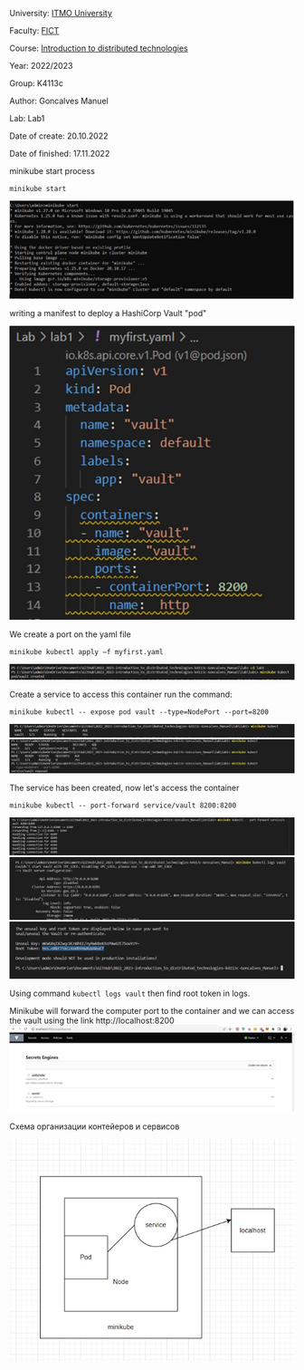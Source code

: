 University: [ITMO University](https://itmo.ru/ru/)

Faculty: [FICT](https://fict.itmo.ru)

Course: [Introduction to distributed technologies](https://github.com/itmo-ict-faculty/introduction-to-distributed-technologies)

Year: 2022/2023

Group: K4113c

Author: Goncalves Manuel

Lab: Lab1

Date of create: 20.10.2022

Date of finished: 17.11.2022

minikube start process
```
minikube start
```

![Image text](photo_2022-1.jpg)

writing a manifest to deploy a HashiCorp Vault "pod"

![Image text](photo_2022-2.jpg)

We create a port on the yaml file
```
minikube kubectl apply –f myfirst.yaml
```

![Image text](photo_2022-3.jpg)

Create a service to access this container
run the command: 
```
minikube kubectl -- expose pod vault --type=NodePort --port=8200
```
![Image text](image_2022-4.png)
![Image text](photo_2022-5.jpg)

The service has been created, now let's access the container
```
minikube kubectl -- port-forward service/vault 8200:8200
```
![Image text](photo_2022-6.jpg)
![Image text](photo_2022-7.jpg)
![Image text](photo_2022-8.jpg)

Using command `kubectl logs vault` then find root token in logs.

Minikube will forward the computer port to the container and we can access the vault using the link http://localhost:8200
![Image text](photo_2022-9.jpg)

Схема организации контейеров и сервисов 

![Image text](diagram.jpg)
